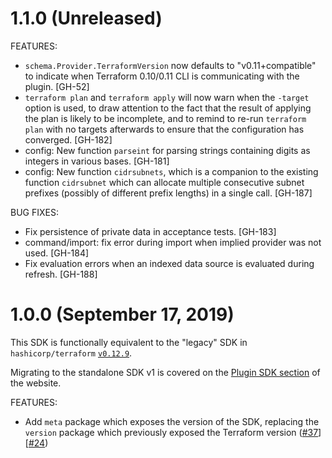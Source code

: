 # 1.1.0 (Unreleased)

FEATURES:

 * `schema.Provider.TerraformVersion` now defaults to "v0.11+compatible" to indicate when Terraform 0.10/0.11 CLI is communicating with the plugin. [GH-52]
 * `terraform plan` and `terraform apply` will now warn when the `-target` option is used, to draw attention to the fact that the result of applying the plan is likely to be incomplete, and to remind to re-run `terraform plan` with no targets afterwards to ensure that the configuration has converged. [GH-182]
 * config: New function `parseint` for parsing strings containing digits as integers in various bases. [GH-181]
 * config: New function `cidrsubnets`, which is a companion to the existing function `cidrsubnet` which can allocate multiple consecutive subnet prefixes (possibly of different prefix lengths) in a single call. [GH-187]
 
BUG FIXES:

 * Fix persistence of private data in acceptance tests. [GH-183]
 * command/import: fix error during import when implied provider was not used. [GH-184]
 * Fix evaluation errors when an indexed data source is evaluated during refresh. [GH-188]

# 1.0.0 (September 17, 2019)

This SDK is functionally equivalent to the "legacy" SDK in `hashicorp/terraform` [`v0.12.9`](https://github.com/hashicorp/terraform/blob/v0.12.9/CHANGELOG.md).

Migrating to the standalone SDK v1 is covered on the [Plugin SDK section](https://www.terraform.io/docs/extend/plugin-sdk.html) of the website.

FEATURES:

 * Add `meta` package which exposes the version of the SDK, replacing the `version` package which previously exposed the Terraform version ([#37](https://github.com/hashicorp/terraform-plugin-sdk/issues/37)] [[#24](https://github.com/hashicorp/terraform-plugin-sdk/issues/24))
